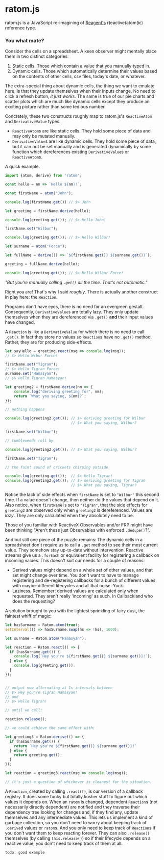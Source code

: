 # ratom.js

ratom.js is a JavaScript re-imagining of [Reagent's](http://github.com/reagent-project/reagent) r(eactive)atom(ic) reference type.

### You what mate?

Consider the cells on a spreadsheet. A keen observer might mentally place them in two distinct categories:

1. Static cells. Those which contain a value that you manually typed in.
2. Dynamic cells. Those which automatically determine their values based on the contents of other cells, csv files, today's date, or whatever.

The extra-special thing about dynamic cells, the thing we want to emulate here, is that they update themselves when their inputs change. No need to click a refresh button, *it just works*. The same is true of our pie charts and scatter plots which are much like dynamic cells except they produce an exciting picture rather than some tedious number.

Concretely, these two constructs roughly map to ratom.js's `ReactiveAtom` and `DerivativeValue` types.

- `ReactiveAtom`s are like static cells. They hold some piece of data and may only be mutated manually.
- `DerivativeValue`s are like dynamic cells. They hold some piece of data, but it can not be set manually and is generated dynamically by some function which dereferences existing `DerivativeValue`s or `ReactiveAtom`s.

A quick example.

```javascript
import {atom, derive} from 'ratom';

const hello = nm => `Hello ${nm}!`;

const firstName = atom("John");

console.log(firstName.get()) // $> John

let greeting = firstName.derive(hello);

console.log(greeting.get()); // $> Hello John!

firstName.set("Wilbur");

console.log(greeting.get()); // $> Hello Wilbur!

let surname = atom("Force");

let fullName = derive(() => `${firstName.get()} ${surname.get()}`);

greeting = fullName.derive(hello);

console.log(greeting.get()); // $> Hello Wilbur Force!
```

*"But you're manually calling `.get()` all the time. That's not automatic."*

Right you are! That's why I said *roughly*. There is actually another construct in play here: the `Reaction`.

Programs don't have eyes, there is no need for an evergreen gestalt. Consequently, `DerivativeValue`s are totally lazy. They only update themselves when they are dereferenced via `.get()` **and** their input values have changed.

A `Reaction` is like a `DerivativeValue` for which there is no need to call `.get()`. In fact they store no values so `Reaction`s have no `.get()` method. Rather, they are for producing side-effects.

```javascript
let sayHello = greeting.react(msg => console.log(msg));
// $> Hello Wibur Force!

firstName.set("Tigran");
// $> Hello Tigran Force!
surname.set("Hamasyan");
// $> Hello Tigran Hamasyan!

```



```javascript
let greeting2 = firstName.derive(nm => {
    console.log("deriving greeting for", nm);
    return `What you saying, ${nm}?`;
});

// nothing happens

console.log(greeting2.get()); // $> deriving greeting for Wilbur
                              // $> What you saying, Wilbur?

firstName.set("Wilbur");

// tumbleweeds roll by

console.log(greeting2.get()); // $> What you saying, Wilbur?

firstName.set("Tigran");

// the faint sound of crickets chirping outside

console.log(greeting.get());  // $> Hello Tigran!
console.log(greeting2.get()); // $> deriving greeting for Tigran
                              // $> What you saying, Tigran?
```

Notice the lack of side effects when `firstName` is set to `"Wilbur"` this second time. If a value doesn't change, then neither do the values that depend on it. Also notice, when `firstName` is set to `"Tigran"`, that the side effects for `greeting2` are observed only when `greeting2` is dereferenced. Values are *lazy*. They are only calculated when they absolutely need to be.

Those of you familiar with ReactiveX Observables and/or FRP might have been thinking "Aren't these just Observables with enforced `.dedupe()`?".

And but still one piece of the puzzle remains: The dynamic cells in a spreadsheet don't require us to call a `.get` method to see their most current value. They somehow stay up-to-date without intervention. Reactive streams give us a `.forEach` or equivalent facility for registering a callback on incoming values. This doesn't suit our needs for a couple of reasons:

- Derived values might depend on a whole set of other values, and that set might change over time. You don't want to have to manage registering and de-registering callbacks for a bunch of different values with maybe-different lifecycles and all that noise. Yuck.
- Laziness. Remember: derived values are calculated only when requested. They aren't really 'incoming' as such. In Callbackland who does the requesting?

A solution brought to you with the lightest sprinkling of fairy dust, the faintest whiff of magic:

```javascript
let hasSurname = Ratom.atom(true);
setInterval(() => hasSurname.swap(hs => !hs), 1000);

let surname = Ratom.atom("Hamasyan");

let reaction = Ratom.react(() => {
  if (hasSurname.get()) {
    console.log(`Hey you're ${firstName.get()} ${surname.get()}!`);
  } else {
    console.log(greeting.get());
  }
});


// output now alternating at 1s intervals between
// $> Hey you're Tigran Hamasyan!
// and
// $> Hello Tigran!

// until we call:

reaction.release();

// we could achieve the same effect with:

let greeting3 = Ratom.derive(() => {
  if (hasSurname.get()) {
    return `Hey you're ${firstName.get()} ${surname.get()}!`
  } else {
    return greeting.get();
  }
});

let reaction = greeting3.react(msg => console.log(msg));

// it's just a question of whichever is cleanest for the situation.
```

A `Reaction`, created by calling `.react(f)`, is our version of a callback registry. It does some funky but totally kosher stuff to figure out which values it depends on. When an `ratom` is changed, dependent `Reaction`s (not necessarily directly dependent) are notified and they traverse their dependency tree looking for changes and, if they find any, update themselves and any intermediate values. This lets us implement a kind of garbage collection, so you don't need to worry about keeping track of `.derive`d values or `ratom`s. And you only need to keep track of `Reaction`s if you don't want them to keep reacting forever. They can also `.release()` themselves (by calling `this.release()`) so if their lifecycle depends on a reactive value, you don't need to keep track of them at all.

```javascript
todo: good example
```
